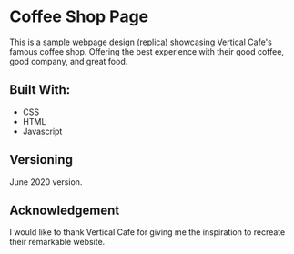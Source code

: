 # Coffee Shop Page

This is a sample webpage design (replica) showcasing Vertical Cafe's famous coffee shop. Offering the best experience with their good coffee, good company, and great food. 

## Built With:
* CSS
* HTML
* Javascript

## Versioning
June 2020 version.

## Acknowledgement
I would like to thank Vertical Cafe for giving me the inspiration to recreate their remarkable website.